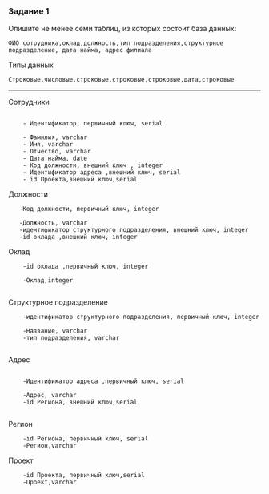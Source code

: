 

### Задание 1

Опишите не менее семи таблиц, из которых состоит база данных:

```
ФИО сотрудника,оклад,должность,тип подразделения,структурное подразделение, дата найма, адрес филиала
```

Типы данных 

```
Строковые,числовые,строковые,строковые,строковые,дата,строковые
```

---

Сотрудники
```

    - Идентификатор, первичный ключ, serial

    - Фамилия, varchar
    - Имя, varchar
    - Отчество, varchar
    - Дата найма, date
    - Код должности, внешний ключ , integer
    - Идентификатор адреса ,внешний ключ, serial   
    - id Проекта,внешний ключ,serial
```

Должности
```
   -Код должности, первичный ключ, integer 

   -Должность, varchar     
   -идентификатор структурного подразделения, внешний ключ, integer
   -id оклада ,внешний ключ, integer
```

Оклад
```
    -id оклада ,первичный ключ, integer

    -Оклад,integer
    
```


Структурное подразделение
```
    -идентификатор структурного подразделения, первичный ключ, integer

    -Название, varchar
    -тип подразделения, varchar
    
```    


Адрес
```

    -Идентификатор адреса ,первичный ключ, serial   

    -Адрес, varchar
    -id Региона, внешний ключ,serial
    
```    
Регион
```
    -id Региона, первичный ключ, serial
    -Регион,varchar

```

Проект
```
    -id Проекта, первичный ключ,serial
    -Проект,varchar
```


    


























